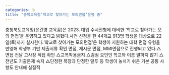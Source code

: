 ```yaml
---
categories: b
title: "충북교육청‘학교로 찾아가는 모의면접’운영 중"
---
```

충청북도교육청(윤건영 교육감)은 2023. 대입 수시전형에 대비한 ‘학교로 찾아가는 모의 면접’을 운영하고 있다고 밝혔다.사전 신청을 한 44개교 913명 학생을 대상으로 22일(토)까지 실시한다.‘학교로 찾아가는 모의면접’은 학생이 지원하는 대학 면접 유형을 반영해 학생부 기반 제출서류 확인 면접, 제시문 면접, MMI면접으로 진행되고 있다.△면접 전날 고사장 직접 확인 △교복착용금지 △감점 요인인 학교와 이름 말하지 않기 △전년도 기출문제 숙지 △단정한 복장과 단정한 말투 등 학생이 놓치기 쉬운 기본 공통 사항도 안내해 실질적
